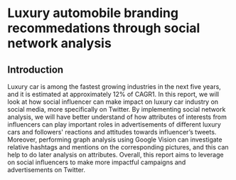 # Luxury automobile branding recommedations through social network analysis
## Introduction
Luxury car is among the fastest growing industries in the next five years, and it is estimated at approximately 12% of CAGR1. In this report, we will look at how social influencer can make impact on luxury car industry on social media, more specifically on Twitter. By implementing social network analysis, we will have better understand of how attributes of interests from influencers can play important roles in advertisements of different luxury cars and followers' reactions and attitudes towards influencer’s tweets. Moreover, performing graph analysis using Google Vision can investigate relative hashtags and mentions on the corresponding pictures, and this can help to do later analysis on attributes. Overall, this report aims to leverage on social influencers to make more impactful campaigns and advertisements on Twitter.
